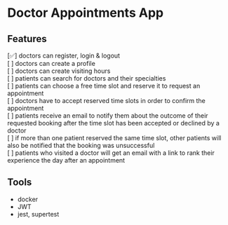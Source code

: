 # Doctor Appointments App

## Features

[✅] doctors can register, login & logout
<br/> [ ] doctors can create a profile
<br/> [ ] doctors can create visiting hours
<br/> [ ] patients can search for doctors and their specialties
<br/> [ ] patients can choose a free time slot and reserve it to request an appointment
<br/> [ ] doctors have to accept reserved time slots in order to confirm the appointment
<br/> [ ] patients receive an email to notify them about the outcome of their requested booking after the time slot has been accepted or declined by a doctor
<br/> [ ] if more than one patient reserved the same time slot, other patients will also be notified that the booking was unsuccessful
<br/> [ ] patients who visited a doctor will get an email with a link to rank their experience the day after an appointment

## Tools

- docker
- JWT
- jest, supertest
